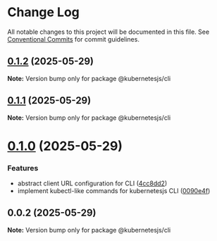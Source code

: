 # Change Log

All notable changes to this project will be documented in this file.
See [Conventional Commits](https://conventionalcommits.org) for commit guidelines.

## [0.1.2](https://github.com/hyperweb-io/kubernetes/compare/@kubernetesjs/cli@0.1.1...@kubernetesjs/cli@0.1.2) (2025-05-29)

**Note:** Version bump only for package @kubernetesjs/cli





## [0.1.1](https://github.com/hyperweb-io/kubernetes/compare/@kubernetesjs/cli@0.1.0...@kubernetesjs/cli@0.1.1) (2025-05-29)

**Note:** Version bump only for package @kubernetesjs/cli





# [0.1.0](https://github.com/hyperweb-io/kubernetes/compare/@kubernetesjs/cli@0.0.2...@kubernetesjs/cli@0.1.0) (2025-05-29)


### Features

* abstract client URL configuration for CLI ([4cc8dd2](https://github.com/hyperweb-io/kubernetes/commit/4cc8dd25bd61660ef339928d9ed6d6b83128028d))
* implement kubectl-like commands for kubernetesjs CLI ([0090e4f](https://github.com/hyperweb-io/kubernetes/commit/0090e4f433dbb590974ad5fff588d8ec56bac371))





## 0.0.2 (2025-05-29)

**Note:** Version bump only for package @kubernetesjs/cli
